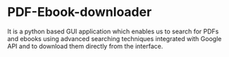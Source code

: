 # PDF-Ebook-downloader
It is a python based GUI application which enables us to search for PDFs and ebooks using advanced searching techniques integrated with Google API and to download them directly from the interface.
